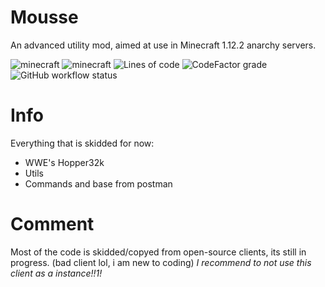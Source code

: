 # Mousse
An advanced utility mod, aimed at use in Minecraft 1.12.2 anarchy servers.

![minecraft](https://img.shields.io/badge/Minecraft-1.12.2-blue)
![minecraft](https://img.shields.io/badge/Keybind-none-pink)
![Lines of code](https://img.shields.io/tokei/lines/github/Snoworange420/Mousse?color=lightcoral&label=lines%20of%20code)
![CodeFactor grade](https://img.shields.io/codefactor/grade/github/Snoworange420/Mousse?color=royalblue)
![GitHub workflow status](https://img.shields.io/github/workflow/status/Snoworange420/Mousse/gradle_build?logo=gradle)

# Info
Everything that is skidded for now:
- WWE's Hopper32k
- Utils
- Commands and base from postman
# Comment
Most of the code is skidded/copyed from open-source clients, its still in progress. (bad client lol, i am new to coding)
*I recommend to not use this client as a instance!!1!*
